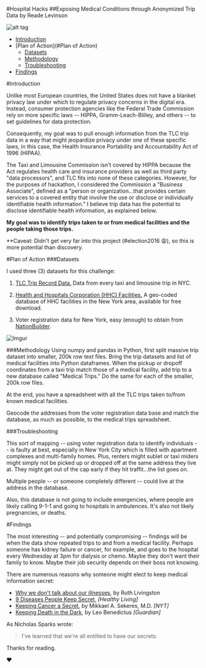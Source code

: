#Hospital Hacks
##Exposing Medical Conditions through Anonymized Trip Data
by Reade Levinson

![alt tag](http://i.giphy.com/10ub3b5xW3NfDG.gif)

- [Introduction](#Introduction)
- [Plan of Action](#Plan of Action)
	- [Datasets](###Datasets)
	- [Methodology](###Methodology)
	- [Troubleshooting](###Troubleshooting)
- [Findings](#Findings)

#Introduction

Unlike most European countries, the United States does not have a blanket privacy law under which to regulate privacy concerns in the digital era. Instead, consumer protection agencies like the Federal Trade Commission rely on more specific laws -- HIPPA, Gramm-Leach-Blilley, and others -- to set guidelines for data protection.

Consequently, my goal was to pull enough information from the TLC trip data in a way that might jeopardize privacy under one of these specific laws, in this case, the Health Insurance Portability and Accountability Act of 1996 (HIPAA).

The Taxi and Limousine Commission isn't covered by HIPPA because the Act regulates health care and insurance providers as well as third party "data processors", and TLC fits into none of these categories. However, for the purposes of hackathon, I considered the Commission  a "Business Associate", defined as a "person or organization...that provides certain services to a covered entity that involve the use or disclose or individually identifiable health information." I believe trip data has the potential to disclose identifiable health information, as explained below.

**My goal was to identify trips taken to or from medical facilities and the people taking those trips.**

\*\*Caveat: Didn't get very far into this project (#election2016 :weary:), so this is more potential than discovery.

#Plan of Action
###Datasets

I used three (3) datasets for this challenge:

1. [TLC Trip Record Data.](http://www.nyc.gov/html/tlc/html/about/trip_record_data.shtml) Data from every taxi and limousine trip in NYC.

2. [Health and Hospitals Corporation (HHC) Facilities.](https://nycplatform.socrata.com/Health/Health-and-Hospitals-Corporation-HHC-Facilities/f7b6-v6v3) A geo-coded database of HHC facilities in the New York area, available for free download.

3. Voter registration data for New York, easy (enough) to obtain from [NationBuilder](http://nationbuilder.com/).

![Imgur](http://i.imgur.com/EIFTid9.png)

###Methodology
Using numpy and pandas in Python, first split massive trip dataset into smaller, 200k row text files. Bring the trip datasets and list of medical facilities into Python dataframes. When the pickup or dropoff coordinates from a taxi trip match those of a medical facility, add trip to a new database called "Medical Trips." Do the same for each of the smaller, 200k row files. 

At the end, you have a spreadsheet with all the TLC trips taken to/from known medical facilities. 

Geocode the addresses from the voter registration data base and match the database, as much as possible, to the medical trips spreadsheet. 

###Troubleshooting

This sort of mapping -- using voter registration data to identify individuals -- is faulty at best, especially in New York City which is filled with apartment complexes and multi-family homes. Plus, renters might sublet or taxi miders might simply not be picked up or dropped off at the same address they live at. They might get out of the cap early if they hit traffit...the list goes on. 

Multiple people -- or someone completely different -- could live at the address in the database.

Also, this database is not going to include emergencies, where people are likely calling 9-1-1 and going to hospitals in ambulences. It's also not likely pregnancies, or deaths. 

#Findings

The most interesting -- and potentially compromising -- findings will be when the data show repeated trips to and from a medical facility. Perhaps someone has kidney failure or cancer, for example, and goes to the hospital every Wednesday at 3pm for dialysis or chemo. Maybe they don't want their family to know. Maybe their job security depends on their boss not knowing. 

There are numerous reasons why someone might elect to keep medical information secret:
- [Why we don't talk about our illnesses](https://www.psychologytoday.com/blog/contemporary-psychoanalysis-in-action/201211/secrets-and-health-keeping-illness-hidden), by Ruth Livingston
- [9 Diseases People Keep Secret](http://www.everydayhealth.com/healthy-living-pictures/diseases-people-keep-secret.aspx), *[Healthy Living]*
- [Keeping Cancer a Secret](http://well.blogs.nytimes.com/2013/07/04/keeping-cancer-a-secret/), by Mikkael A. Sekeres, M.D. *[NYT]*
- [Keeping Death in the Dark](https://www.theguardian.com/lifeandstyle/2016/jan/15/death-in-the-dark-david-bowie-jackie-collins-secret-terminal-illness), by Leo Benedictus *[Guardian]*

As Nicholas Sparks wrote:
>I've learned that we're all entitled to have our secrets.

Thanks for reading.

:heart:





